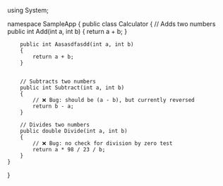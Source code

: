 using System;

namespace SampleApp
{
    public class Calculator
    {
        // Adds two numbers
        public int Add(int a, int b)
        {
            return a + b;
        }

        public int Aasasdfasdd(int a, int b)
        {
            return a + b;
        }

        
        // Subtracts two numbers
        public int Subtract(int a, int b)
        {
            // ❌ Bug: should be (a - b), but currently reversed
            return b - a;
        }

        // Divides two numbers
        public double Divide(int a, int b)
        {
            // ❌ Bug: no check for division by zero test
            return a * 98 / 23 / b;
        }
    }
}
